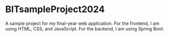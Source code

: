 # BITsampleProject2024
 A sample project for my final-year web application. For the frontend, I am using HTML, CSS, and JavaScript. For the backend, I am using Spring Boot.
